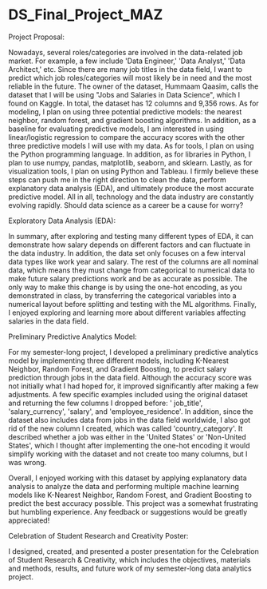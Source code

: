 # DS_Final_Project_MAZ
Project Proposal: 

Nowadays, several roles/categories are involved in the data-related job market. For example, a few include 'Data Engineer,' 'Data Analyst,' 'Data Architect,' etc. Since there are many job titles in the data field, I want to predict which job roles/categories will most likely be in need and the most reliable in the future. The owner of the dataset, Hummaam Qaasim, calls the dataset that I will be using "Jobs and Salaries in Data Science", which I found on Kaggle. In total, the dataset has 12 columns and 9,356 rows. As for modeling, I plan on using three potential predictive models: the nearest neighbor, random forest, and gradient boosting algorithms. In addition, as a baseline for evaluating predictive models, I am interested in using linear/logistic regression to compare the accuracy scores with the other three predictive models I will use with my data. As for tools, I plan on using the Python programming language. In addition, as for libraries in Python, I plan to use numpy, pandas, matplotlib, seaborn, and sklearn. Lastly, as for visualization tools, I plan on using Python and Tableau. I firmly believe these steps can push me in the right direction to clean the data, perform explanatory data analysis (EDA), and ultimately produce the most accurate predictive model. All in all, technology and the data industry are constantly evolving rapidly. Should data science as a career be a cause for worry?

Exploratory Data Analysis (EDA):

In summary, after exploring and testing many different types of EDA, it can demonstrate how salary depends on different factors and can fluctuate in the data industry. In addition, the data set only focuses on a few interval data types like work year and salary. The rest of the columns are all nominal data, which means they must change from categorical to numerical data to make future salary predictions work and be as accurate as possible. The only way to make this change is by using the one-hot encoding, as you demonstrated in class, by transferring the categorical variables into a numerical layout before splitting and testing with the ML algorithms. Finally, I enjoyed exploring and learning more about different variables affecting salaries in the data field. 

Preliminary Predictive Analytics Model:

For my semester-long project, I developed a preliminary predictive analytics model by implementing three different models, including K-Nearest Neighbor, Random Forest, and Gradient Boosting, to predict salary prediction through jobs in the data field. Although the accuracy score was not initially what I had hoped for, it improved significantly after making a few adjustments. A few specific examples included using the original dataset and returning the few columns I dropped before: ' job_title', 'salary_currency', 'salary', and 'employee_residence'. In addition, since the dataset also includes data from jobs in the data field worldwide, I also got rid of the new column I created, which was called 'country_category'. It described whether a job was either in the 'United States' or 'Non-United States', which I thought after implementing the one-hot encoding it would simplify working with the dataset and not create too many columns, but I was wrong.

Overall, I enjoyed working with this dataset by applying explanatory data analysis to analyze the data and performing multiple machine learning models like K-Nearest Neighbor, Random Forest, and Gradient Boosting to predict the best accuracy possible. This project was a somewhat frustrating but humbling experience. Any feedback or suggestions would be greatly appreciated! 

Celebration of Student Research and Creativity Poster:

I designed, created, and presented a poster presentation for the Celebration of Student Research & Creativity, which includes the objectives, materials and methods, results, and future work of my semester-long data analytics project.
